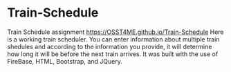 # Train-Schedule
Train Schedule assignment https://OSST4ME.github.io/Train-Schedule
Here is a working train scheduler.  You can enter information about multiple train shedules and according to the information you provide, it will determine how long it will be before the next train arrives.  It was built with the use of FireBase, HTML, Bootstrap, and JQuery. 